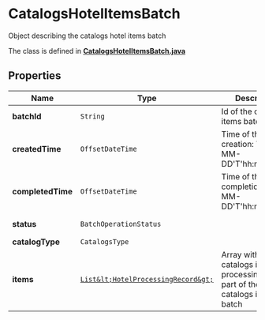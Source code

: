 

# CatalogsHotelItemsBatch

Object describing the catalogs hotel items batch

The class is defined in **[CatalogsHotelItemsBatch.java](../../src/main/java/org/openapitools/model/CatalogsHotelItemsBatch.java)**

## Properties

Name | Type | Description | Notes
------------ | ------------- | ------------- | -------------
**batchId** | `String` | Id of the catalogs items batch |  [optional property]
**createdTime** | `OffsetDateTime` | Time of the batch creation: YYYY-MM-DD&#39;T&#39;hh:mm:ssTZD |  [optional property] [readonly property]
**completedTime** | `OffsetDateTime` | Time of the batch completion: YYYY-MM-DD&#39;T&#39;hh:mm:ssTZD |  [optional property] [readonly property]
**status** | `BatchOperationStatus` |  |  [optional property]
**catalogType** | `CatalogsType` |  | 
**items** | [`List&lt;HotelProcessingRecord&gt;`](HotelProcessingRecord.md) | Array with the catalogs items processing records part of the catalogs items batch |  [optional property]









